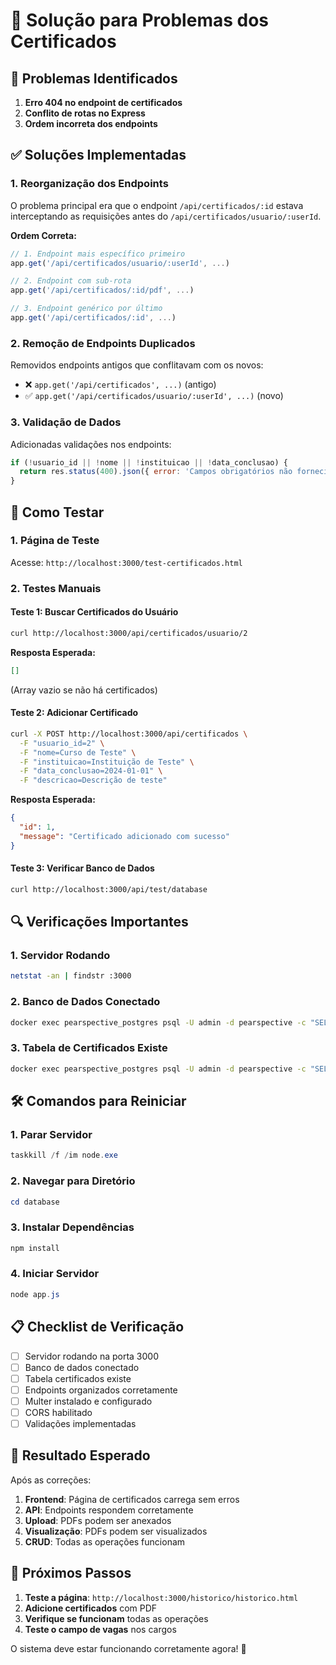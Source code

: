 # 🔧 Solução para Problemas dos Certificados

## 🚨 Problemas Identificados

1. **Erro 404 no endpoint de certificados**
2. **Conflito de rotas no Express**
3. **Ordem incorreta dos endpoints**

## ✅ Soluções Implementadas

### **1. Reorganização dos Endpoints**

O problema principal era que o endpoint `/api/certificados/:id` estava interceptando as requisições antes do `/api/certificados/usuario/:userId`.

**Ordem Correta:**
```javascript
// 1. Endpoint mais específico primeiro
app.get('/api/certificados/usuario/:userId', ...)

// 2. Endpoint com sub-rota
app.get('/api/certificados/:id/pdf', ...)

// 3. Endpoint genérico por último
app.get('/api/certificados/:id', ...)
```

### **2. Remoção de Endpoints Duplicados**

Removidos endpoints antigos que conflitavam com os novos:
- ❌ `app.get('/api/certificados', ...)` (antigo)
- ✅ `app.get('/api/certificados/usuario/:userId', ...)` (novo)

### **3. Validação de Dados**

Adicionadas validações nos endpoints:
```javascript
if (!usuario_id || !nome || !instituicao || !data_conclusao) {
  return res.status(400).json({ error: 'Campos obrigatórios não fornecidos' });
}
```

## 🧪 Como Testar

### **1. Página de Teste**
Acesse: `http://localhost:3000/test-certificados.html`

### **2. Testes Manuais**

#### **Teste 1: Buscar Certificados do Usuário**
```bash
curl http://localhost:3000/api/certificados/usuario/2
```

**Resposta Esperada:**
```json
[]
```
(Array vazio se não há certificados)

#### **Teste 2: Adicionar Certificado**
```bash
curl -X POST http://localhost:3000/api/certificados \
  -F "usuario_id=2" \
  -F "nome=Curso de Teste" \
  -F "instituicao=Instituição de Teste" \
  -F "data_conclusao=2024-01-01" \
  -F "descricao=Descrição de teste"
```

**Resposta Esperada:**
```json
{
  "id": 1,
  "message": "Certificado adicionado com sucesso"
}
```

#### **Teste 3: Verificar Banco de Dados**
```bash
curl http://localhost:3000/api/test/database
```

## 🔍 Verificações Importantes

### **1. Servidor Rodando**
```bash
netstat -an | findstr :3000
```

### **2. Banco de Dados Conectado**
```bash
docker exec pearspective_postgres psql -U admin -d pearspective -c "SELECT COUNT(*) FROM certificados;"
```

### **3. Tabela de Certificados Existe**
```bash
docker exec pearspective_postgres psql -U admin -d pearspective -c "SELECT EXISTS (SELECT FROM information_schema.tables WHERE table_name = 'certificados');"
```

## 🛠️ Comandos para Reiniciar

### **1. Parar Servidor**
```powershell
taskkill /f /im node.exe
```

### **2. Navegar para Diretório**
```powershell
cd database
```

### **3. Instalar Dependências**
```powershell
npm install
```

### **4. Iniciar Servidor**
```powershell
node app.js
```

## 📋 Checklist de Verificação

- [ ] Servidor rodando na porta 3000
- [ ] Banco de dados conectado
- [ ] Tabela certificados existe
- [ ] Endpoints organizados corretamente
- [ ] Multer instalado e configurado
- [ ] CORS habilitado
- [ ] Validações implementadas

## 🎯 Resultado Esperado

Após as correções:

1. **Frontend**: Página de certificados carrega sem erros
2. **API**: Endpoints respondem corretamente
3. **Upload**: PDFs podem ser anexados
4. **Visualização**: PDFs podem ser visualizados
5. **CRUD**: Todas as operações funcionam

## 🚀 Próximos Passos

1. **Teste a página**: `http://localhost:3000/historico/historico.html`
2. **Adicione certificados** com PDF
3. **Verifique se funcionam** todas as operações
4. **Teste o campo de vagas** nos cargos

O sistema deve estar funcionando corretamente agora! 🎉 